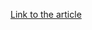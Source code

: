 [Link to the article](https://cyberark.com/resources/threat-research/analyzing-malware-with-hooks-stomps-and-return-addresses-2)
